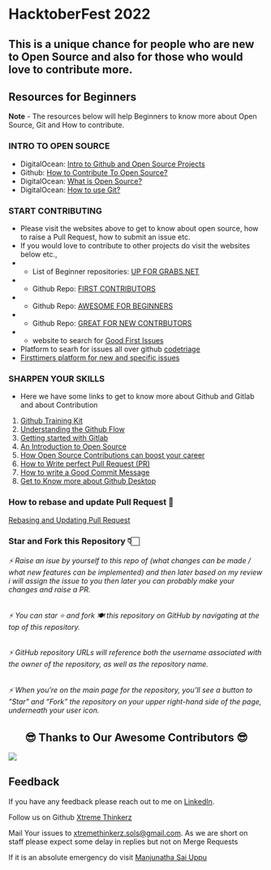 # HacktoberFest 2022

## This is a unique chance for people who are new to Open Source and also for those who would love to contribute more.

## Resources for Beginners

**Note** - The resources below will help Beginners to know more about Open Source, Git and How to contribute.

### INTRO TO OPEN SOURCE
- DigitalOcean: [Intro to Github and Open Source Projects](https://www.digitalocean.com/community/tutorial_series/an-introduction-to-open-source)
- Github: [How to Contribute To Open Source?](https://opensource.guide/how-to-contribute/)
- DigitalOcean: [What is Open Source?](https://www.digitalocean.com/community/tutorials/what-is-open-source)
- DigitalOcean: [How to use Git?](https://www.digitalocean.com/community/cheatsheets/how-to-use-git-a-reference-guide)

### START CONTRIBUTING
- Please visit the websites above to get to know about open source, how to raise a Pull Request, how to submit an issue etc.
- If you would love to contribute to other projects do visit the websites below etc.,
- - List of Beginner repositories: [UP FOR GRABS.NET](https://up-for-grabs.net/#/)
- - Github Repo: [FIRST CONTRIBUTORS](https://github.com/firstcontributions/first-contributions)
- - Github Repo: [AWESOME FOR BEGINNERS](https://github.com/mungell/awesome-for-beginners)
- - Github Repo: [GREAT FOR NEW CONTRBUTORS](https://github.com/showcases/great-for-new-contributors)
- - website to search for [Good First Issues](https://goodfirstissues.com/index.html)
- Platform to searh for issues all over github [codetriage](https://www.codetriage.com/)
- [Firsttimers platform for new and specific issues](https://www.firsttimersonly.com/)

### SHARPEN YOUR SKILLS
- Here we have some links to get to know more about Github and Gitlab and about Contribution
1. [Github Training Kit](https://github.github.com/training-kit/)
2. [Understanding the Github Flow](https://guides.github.com/introduction/flow/)
3. [Getting started with Gitlab](https://about.gitlab.com/get-started/)
4. [An Introduction to Open Source](https://www.digitalocean.com/community/tutorial_series/an-introduction-to-open-source)
5. [How Open Source Contributions can boost your career](https://opensource.com/article/19/5/how-get-job-doing-open-source)
6. [How to Write perfect Pull Request (PR)](https://github.blog/2015-01-21-how-to-write-the-perfect-pull-request/)
7. [How to write a Good Commit Message](https://dev.to/chrissiemhrk/git-commit-message-5e21)
8. [Get to Know more about Github Desktop](https://desktop.github.com/)


### How to rebase and update Pull Request 🌟
[Rebasing and Updating Pull Request](https://www.digitalocean.com/community/tutorials/how-to-rebase-and-update-a-pull-request)

### Star and Fork this Repository 👇🏻
###### ⚡  Raise an isue by yourself to this repo of (what changes can be made / what new features can be implemented) and then later based on my review i will assign the issue to you then later you can probably make your changes and raise a PR.
###### ⚡  You can star ⭐ and fork 🍽️ this repository on GitHub by navigating at the top of this repository.
###### ⚡  GitHub repository URLs will reference both the username associated with the owner of the repository, as well as the repository name.
###### ⚡  When you’re on the main page for the repository, you’ll see a button to "Star" and “Fork” the repository on your upper right-hand side of the page, underneath your user icon.

<h2 align="center">😎 Thanks to Our Awesome Contributors 😎</h2>

<a href="https://github.com/Xtreme-Thinkers/hacktoberfest2022/graphs/contributors">
  <img src="https://contrib.rocks/image?repo=Xtreme-Thinkers/hacktoberfest2022" />
</a>  

## Feedback

If you have any feedback please reach out to me on [LinkedIn](https://www.linkedin.com/in/manjunathasai/). 





Follow us on Github [Xtreme Thinkerz](https://github.com/Xtreme-Thinkers)

Mail Your issues to xtremethinkerz.sols@gmail.com. 
As we are short on staff please expect some delay in replies but not on Merge Requests

If it is an absolute emergency do visit [Manjunatha Sai Uppu](https://manjunani.github.io/manjunathasaiuppu/)

